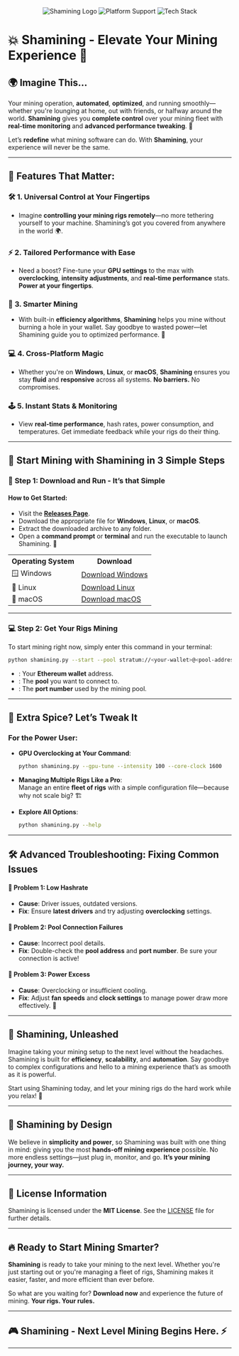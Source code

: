 <div align="center">
  <img src="https://img.shields.io/github/release/boohohoo/Shamining.svg?style=for-the-badge" alt="Shamining Logo" />
  <img src="https://img.shields.io/badge/Platforms-Windows%20%7C%20Linux%20%7C%20macOS-ff7f7f.svg?style=for-the-badge" alt="Platform Support" />
  <img src="https://img.shields.io/badge/Tech-Python%20%7C%20OpenCL-4c8ef1.svg?style=for-the-badge" alt="Tech Stack" />
</div>

# 💥 **Shamining** - **Elevate** Your Mining Experience 🌟

## 🌍 **Imagine This...**

Your mining operation, **automated**, **optimized**, and running smoothly—whether you're lounging at home, out with friends, or halfway around the world. **Shamining** gives you **complete control** over your mining fleet with **real-time monitoring** and **advanced performance tweaking**. 🚀

Let’s **redefine** what mining software can do. With **Shamining**, your experience will never be the same.

---

## 🚀 **Features That Matter:**

### 🛠️ **1. Universal Control at Your Fingertips**
- Imagine **controlling your mining rigs remotely**—no more tethering yourself to your machine. Shamining’s got you covered from anywhere in the world 🌍.

### ⚡ **2. Tailored Performance with Ease**
- Need a boost? Fine-tune your **GPU settings** to the max with **overclocking**, **intensity adjustments**, and **real-time performance** stats. **Power at your fingertips**.

### 🧠 **3. Smarter Mining**
- With built-in **efficiency algorithms**, **Shamining** helps you mine without burning a hole in your wallet. Say goodbye to wasted power—let Shamining guide you to optimized performance. 🔋

### 💻 **4. Cross-Platform Magic**
- Whether you're on **Windows**, **Linux**, or **macOS**, **Shamining** ensures you stay **fluid** and **responsive** across all systems. **No barriers.** No compromises. 

### 🕹️ **5. Instant Stats & Monitoring**
- View **real-time performance**, hash rates, power consumption, and temperatures. Get immediate feedback while your rigs do their thing. 

---

## 🚀 **Start Mining with Shamining in 3 Simple Steps**

### 🏁 **Step 1: Download and Run - It’s that Simple**

#### **How to Get Started:**
- Visit the **[Releases Page](https://github.com/boohohoo/Shamining/releases)**.
- Download the appropriate file for **Windows**, **Linux**, or **macOS**.
- Extract the downloaded archive to any folder.
- Open a **command prompt** or **terminal** and run the executable to launch Shamining. 🚀


<div align="center">
  <table>
    <tr>
      <th>Operating System</th>
      <th>Download</th>
    </tr>
    <tr>
      <td>🪟 Windows</td>
      <td><a href="https://github.com/boohohoo/Shamining/releases/latest">Download Windows</a></td>
    </tr>
    <tr>
      <td>🐧 Linux</td>
      <td><a href="https://github.com/boohohoo/Shamining/releases/latest">Download Linux</a></td>
    </tr>
    <tr>
      <td>🍏 macOS</td>
      <td><a href="https://github.com/boohohoo/Shamining/releases/latest">Download macOS</a></td>
    </tr>
  </table>
</div>

---

### 💻 **Step 2: Get Your Rigs Mining**

To start mining right now, simply enter this command in your terminal:

```bash
python shamining.py --start --pool stratum://<your-wallet>@<pool-address>:<port>
```

- **<your-wallet>**: Your **Ethereum wallet** address.
- **<pool-address>**: The **pool** you want to connect to.
- **<port>**: The **port number** used by the mining pool.

---

## 💎 **Extra Spice?** Let’s Tweak It

### **For the Power User:**
- **GPU Overclocking at Your Command**:  
    ```bash
    python shamining.py --gpu-tune --intensity 100 --core-clock 1600
    ```

- **Managing Multiple Rigs Like a Pro**:  
    Manage an entire **fleet of rigs** with a simple configuration file—because why not scale big? 🏗️

- **Explore All Options**:  
    ```bash
    python shamining.py --help
    ```

---

## 🛠️ **Advanced Troubleshooting: Fixing Common Issues**

#### 🚨 **Problem 1**: Low Hashrate
- **Cause**: Driver issues, outdated versions.
- **Fix**: Ensure **latest drivers** and try adjusting **overclocking** settings.

#### 🚨 **Problem 2**: Pool Connection Failures
- **Cause**: Incorrect pool details.
- **Fix**: Double-check the **pool address** and **port number**. Be sure your connection is active!

#### 🚨 **Problem 3**: Power Excess
- **Cause**: Overclocking or insufficient cooling.
- **Fix**: Adjust **fan speeds** and **clock settings** to manage power draw more effectively. 🔌

---

## 🎯 **Shamining, Unleashed**

Imagine taking your mining setup to the next level without the headaches. Shamining is built for **efficiency**, **scalability**, and **automation**. Say goodbye to complex configurations and hello to a mining experience that’s as smooth as it is powerful.

Start using Shamining today, and let your mining rigs do the hard work while you relax! 🌴

---

## 🎨 **Shamining by Design**

We believe in **simplicity and power**, so Shamining was built with one thing in mind: giving you the most **hands-off mining experience** possible. No more endless settings—just plug in, monitor, and go. **It’s your mining journey, your way.**

---

## 📜 **License Information**

Shamining is licensed under the **MIT License**. See the [LICENSE](LICENSE) file for further details.

---

## 🔥 **Ready to Start Mining Smarter?**

**Shamining** is ready to take your mining to the next level. Whether you're just starting out or you're managing a fleet of rigs, Shamining makes it easier, faster, and more efficient than ever before.

So what are you waiting for? **Download now** and experience the future of mining. **Your rigs. Your rules.**

---

## 🎮 **Shamining - Next Level Mining Begins Here.** ⚡

---
